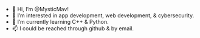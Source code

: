- 👋 Hi, I’m @MysticMav!
- 👀 I’m interested in app development, web development, & cybersecurity.
- 🌱 I’m currently learning C++ & Python.
- 📫 I could be reached through github & by email.

<!---
MysticMav/MysticMav is a ✨ special ✨ repository because its `README.md` (this file) appears on your GitHub profile.
You can click the Preview link to take a look at your changes.
--->
